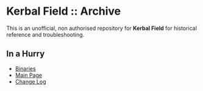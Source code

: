 # Kerbal Field :: Archive

This is an unofficial, non authorised repository for **Kerbal Field** for historical reference and troubleshooting.


## In a Hurry
* [Binaries](./Archive)
* [Main Page](https://github.com/net-lisias-ksph/KerbalField)
* [Change Log](./CHANGE_LOG.md)
